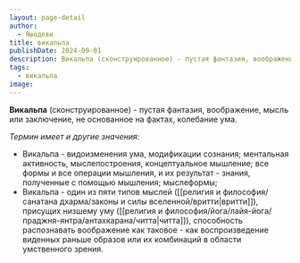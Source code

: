 ```yaml
---
layout: page-detail
author:
  - Яшодеви
title: викальпа
publishDate: 2024-09-01
description: Викальпа (сконструированное) - пустая фантазия, воображение, мысль или заключение, не основанное на фактах, колебание ума.
tags:
  - викальпа
image:
---
```

**Викальпа** (сконструированное) - пустая фантазия, воображение, мысль или заключение, не основанное на фактах, колебание ума.

*Термин имеет и другие значения:*

- Викальпа - видоизменения ума, модификации сознания; ментальная активность, мыслепостроения, концептуальное мышление; все формы и все операции мышления, и их результат - знания, полученные с помощью мышления; мыслеформы;
- Викальпа - один из пяти типов мыслей ([[религия и философия/санатана дхарма/законы и силы вселенной/вритти|вритти]]), присущих низшему уму ([[религия и философия/йога/лайя-йога/праджня-янтра/антахкарана/читта|читта]]), способность распознавать воображение как таковое - как воспроизведение виденных раньше образов или их комбинаций в области умственного зрения.

